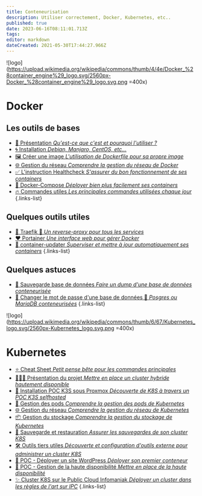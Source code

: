 ```yaml
---
title: Conteneurisation
description: Utiliser correctement, Docker, Kubernetes, etc..
published: true
date: 2023-06-16T08:11:01.713Z
tags: 
editor: markdown
dateCreated: 2021-05-30T17:44:27.966Z
---
```


![logo](https://upload.wikimedia.org/wikipedia/commons/thumb/4/4e/Docker_%28container_engine%29_logo.svg/2560px-Docker_%28container_engine%29_logo.svg.png =400x) 
# Docker
 ## Les outils de bases
- [🐳 Présentation *Qu'est-ce que c'est et pourquoi l'utiliser ?*](/Conteneurisation/Docker/Présentation)
- [🌀 Installation *Debian, Manjaro, CentOS, etc...*](/Conteneurisation/Docker/Installation)
- [🖼️ Créer une image *L'utilisation de Dockerfile pour sa propre image*](/Conteneurisation/Docker/Image)
- [🌐 Gestion du réseau *Comprendre la gestion du réseau de Docker*](/Conteneurisation/Docker/Réseau)
- [✅ L'instruction Healthcheck *S'assurer du bon fonctionnement de ses containers*](/Conteneurisation/Docker/Heathcheck)
- [💠 Docker-Compose *Déployer bien plus facilement ses containers*](/Conteneurisation/Docker/Docker-Compose)
- [🔥 Commandes utiles *Les principales commandes utilisées chaque jour*](/Conteneurisation/Docker/Commandes)
{.links-list}
## Quelques outils utiles
- [💙 Traefik 🚧 *Un reverse-proxy pour tous les services*](/Conteneurisation/Docker/Traefik)
- [❤️ Portainer *Une interface web pour gérer Docker*](/Conteneurisation/Docker/Portainer)
- [🔄 container-updater *Superviser et mettre à jour automatiquement ses containers*](https://github.com/PAPAMICA/container-updater)
{.links-list}
## Quelques astuces
- [💾 Sauvegarde base de données *Faire un dump d'une base de données conteneurisée*](/Conteneurisation/Docker/Backup-database)
- [🔑 Changer le mot de passe d'une base de données 🚧 *Posgres ou MariaDB conteneurisées*](/Conteneurisation/Docker/Portainer)
{.links-list}


![logo](https://upload.wikimedia.org/wikipedia/commons/thumb/6/67/Kubernetes_logo.svg/2560px-Kubernetes_logo.svg.png =400x)
# Kubernetes
- [⭐️ Cheat Sheet *Petit pense bête pour les commandes principales*](/Conteneurisation/k8s/Cheat-sheet)
- [👨🏻‍💻 Présentation du projet *Mettre en place un cluster hybride hautement disponible*](/Conteneurisation/k8s/Projet)
- [🧰 Installation POC K3S sous Proxmox *Découverte de K8S à travers un POC K3S selfhosted*](/Conteneurisation/k8s/POC-installation)
- [📌 Gestion des pods *Comprendre la gestion des pods de Kubernetes*](/Conteneurisation/k8s/Pods)
- [🌐 Gestion du réseau *Comprendre la gestion du réseau de Kubernetes*](/Conteneurisation/k8s/Réseau)
- [📦 Gestion du stockage *Comprendre la gestion du stockage de Kubernetes*](/Conteneurisation/k8s/Stockage)
- [💾 Sauvegarde et restauration *Assurer les sauvegardes de son cluster K8S*](/Conteneurisation/k8s/Sauvegarde)
- [🛠️ Outils tiers utiles *Découverte et configuration d'outils externe pour administrer un cluster K8S*](/Conteneurisation/k8s/outils-utiles)
- [🐳 POC - Déployer un site WordPress *Déployer son premier conteneur*](/Conteneurisation/k8s/POC-WordPress)
- [💎 POC - Gestion de la haute disponibilité *Mettre en place de la haute disponibilité*](/Conteneurisation/k8s/POC-HA)
- [✨ Cluster K8S sur le Public Cloud Infomaniak *Déployer un cluster dans les règles de l'art sur IPC*](/Conteneurisation/k8s/IPC-installation)
{.links-list}